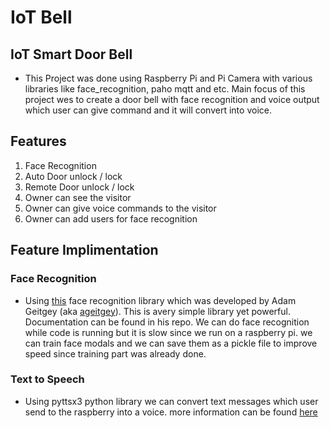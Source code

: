 # IoT Bell
## IoT Smart Door Bell
- This Project was done using Raspberry Pi and Pi Camera with various libraries like face_recognition, paho mqtt and etc. Main focus of this project wes to create a door bell with face recognition and voice output which user can give command and it will convert into voice.

## Features
1.  Face Recognition
2.  Auto Door unlock / lock
3.  Remote Door unlock / lock
4.  Owner can see the visitor
5.  Owner can give voice commands to the visitor
6.  Owner can add users for face recognition

## Feature Implimentation
### Face Recognition
- Using <a href = "https://github.com/ageitgey/face_recognition">this</a> face recognition library which was developed by Adam Geitgey (aka <a href = "https://github.com/ageitgey">ageitgey</a>). This is avery simple library yet powerful. Documentation can be found in his repo. We can do face recognition while code is running but it is slow since we run on a raspberry pi. we can train face modals and we can save them as a pickle file to improve speed since training part was already done. 

### Text to Speech
- Using pyttsx3 python library we can convert text messages which user send to the raspberry into a voice. more information can be found <a href="https://pypi.org/project/pyttsx3/">here</a>
